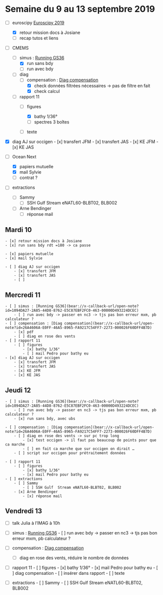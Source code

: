 # Semaine du 9 au 13 septembre 2019

- [ ] euroscipy [Euroscipy 2019](bear://x-callback-url/open-note?id=6CFF748F-428A-4FE9-AD61-D48EE32AF466-2273-0000957B0F1C65EC)
	- [x] retour mission docs à Josiane
	- [ ] recap tutos et liens

- [ ] CMEMS
	- [ ] simus : [Running GS36](bear://x-callback-url/open-note?id=1094DA27-2A85-44D8-8762-E5C87EBF2FC0-463-00000D493224DCEC)
		- [x] run sans bdy
		- [ ] run avec bdy
	- [ ] diag
		- [ ] compensation : [Diag compensation](bear://x-callback-url/open-note?id=26A4606A-E0FF-46A5-8965-FA9217C54FF7-2273-000026F60DFF4B7D)
			- [x] check données filtrées nécessaires -> pas de filtre en fait
			- [x] check calcul
	- [ ] rapport 11
		- [ ] figures
			- [x] bathy 1/36°
			- [ ] spectres 3 boîtes
		- [ ] texte


- [x] diag AJ sur occigen
		- [x] transfert JFM
		- [x] transfert JAS
		- [x] KE JFM
		- [x] KE JAS

- [ ] Ocean Next
	- [x] papiers mutuelle
	- [x] mail Sylvie
	- [ ] contrat ?

- [ ] extractions
	- [ ] Sammy
		- [ ] SSH Gulf  Stream eNATL60-BLBT02, BLB002
	- [ ] Arne Bendinger 
		- [ ] réponse mail 

## Mardi 10
	- [x] retour mission docs à Josiane
	- [x] run sans bdy rdt =180 -> ca passe

	- [x] papiers mutuelle
	- [x] mail Sylvie

	- [ ] diag AJ sur occigen
		- [x] transfert JFM
		- [x] transfert JAS
		- [ ] 
## Mercredi 11
	- [ ] simus : [Running GS36](bear://x-callback-url/open-note?id=1094DA27-2A85-44D8-8762-E5C87EBF2FC0-463-00000D493224DCEC)
		- [ ] run avec bdy -> passer en nc3 -> tjs pas bon erreur mxm, pb calculateur ?
	- [ ] compensation : [Diag compensation](bear://x-callback-url/open-note?id=26A4606A-E0FF-46A5-8965-FA9217C54FF7-2273-000026F60DFF4B7D)
		- [x] pdf
		- [ ] diag en rose des vents
	- [ ] rapport 11
		- [ ] figures
			- [x] bathy 1/36°
			- [ ] mail Pedro pour bathy eu
	- [x] diag AJ sur occigen
		- [x] transfert JFM
		- [x] transfert JAS
		- [x] KE JFM
		- [x] KE JAS
		
## Jeudi 12
	- [ ] simus : [Running GS36](bear://x-callback-url/open-note?id=1094DA27-2A85-44D8-8762-E5C87EBF2FC0-463-00000D493224DCEC)
		- [ ] run avec bdy -> passer en nc3 -> tjs pas bon erreur mxm, pb calculateur ?
		- [x] run sans bdy, avec ubs

	- [ ] compensation : [Diag compensation](bear://x-callback-url/open-note?id=26A4606A-E0FF-46A5-8965-FA9217C54FF7-2273-000026F60DFF4B7D)
		- [ ] diag en rose des vents -> sur pc trop long
			- [x] test occigen -> il faut pas beaucoup de points pour que ca marche
			- [ ] en fait ca marche que sur occigen on dirait …
		- [ ] script sur occigen pour prétraitement données

	- [ ] rapport 11
		- [ ] figures
			- [x] bathy 1/36°
			- [x] mail Pedro pour bathy eu
	- [ ] extractions
		- [ ] Sammy
			- [ ] SSH Gulf  Stream eNATL60-BLBT02, BLB002
		- [x] Arne Bendinger 
			- [x] réponse mail 

## Vendredi 13
- [ ] talk Julia à l’IMAG à 10h
- [ ] simus : [Running GS36](bear://x-callback-url/open-note?id=1094DA27-2A85-44D8-8762-E5C87EBF2FC0-463-00000D493224DCEC)
		- [ ] run avec bdy -> passer en nc3 -> tjs pas bon erreur mxm, pb calculateur ?

- [ ] compensation : [Diag compensation](bear://x-callback-url/open-note?id=26A4606A-E0FF-46A5-8965-FA9217C54FF7-2273-000026F60DFF4B7D)
	- [ ] diag en rose des vents, réduire le nombre de données

- [ ] rapport 11
		- [ ] figures
			- [x] bathy 1/36°
			- [x] mail Pedro pour bathy eu
			- [ ] diag compensation
		- [ ] insérer dans rapport
		- [ ] texte
		 
- [ ] extractions
		- [ ] Sammy
			- [ ] SSH Gulf  Stream eNATL60-BLBT02, BLB002